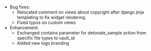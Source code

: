 * Bug fixes:
  * Relocated comment on views about copyright after django jinja templating to fix widget rendering.
  * Fixed typos on custom views
* Enhancement:
  * Exchanged contains parameter for detonate_sample action from specific file types to vault_id
  * Added new logo branding